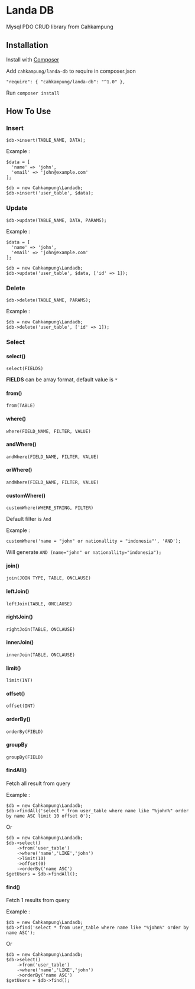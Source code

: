 # Landa DB

Mysql PDO CRUD library from Cahkampung

## Installation

Install with [Composer](http://getcomposer.org/)

Add `cahkampung/landa-db` to require in composer.json

`"require": { "cahkampung/landa-db": "^1.0" },`

Run `composer install`

## How To Use

### Insert

`$db->insert(TABLE_NAME, DATA);`

Example : 
```
$data = [
  'name' => 'john',
  'email' => 'john@example.com'
];

$db = new Cahkampung\Landadb;
$db->insert('user_table', $data);
```

### Update

`$db->update(TABLE_NAME, DATA, PARAMS);`

Example : 
```
$data = [
  'name' => 'john',
  'email' => 'john@example.com'
];

$db = new Cahkampung\Landadb;
$db->update('user_table', $data, ['id' => 1]);
```
### Delete

`$db->delete(TABLE_NAME, PARAMS);`

Example :
```
$db = new Cahkampung\Landadb;
$db->delete('user_table', ['id' => 1]);
```

### Select ###

#### select() ####

`select(FIELDS)`

**FIELDS** can be array format, default value is `*`

#### from() ####

`from(TABLE)`

#### where() ####

`where(FIELD_NAME, FILTER, VALUE)`

#### andWhere() ####

`andWhere(FIELD_NAME, FILTER, VALUE)`

#### orWhere() ####

`andWhere(FIELD_NAME, FILTER, VALUE)`

#### customWhere() ####

`customWhere(WHERE_STRING, FILTER)`

Default filter is `And` 

Example : 

`customWhere('name = "john" or nationallity = "indonesia"', 'AND');`

Will generate `AND (name="john" or nationallity="indonesia");`

#### join() ####

`join(JOIN TYPE, TABLE, ONCLAUSE)`

#### leftJoin() ####

`leftJoin(TABLE, ONCLAUSE)`

#### rightJoin() ####

`rightJoin(TABLE, ONCLAUSE)`

#### innerJoin() ####

`innerJoin(TABLE, ONCLAUSE)`

#### limit() ####

`limit(INT)`

#### offset() ####

`offset(INT)`

#### orderBy() ####

`orderBy(FIELD)`

#### groupBy ####

`groupBy(FIELD)`

#### findAll() ####

Fetch all result from query

Example :
```
$db = new Cahkampung\Landadb;
$db->findAll('select * from user_table where name like "%john%" order by name ASC limit 10 offset 0');
```
Or
```
$db = new Cahkampung\Landadb;
$db->select()
    ->from('user_table')
    ->where('name','LIKE','john')
    ->limit(10)
    ->offset(0)
    ->orderBy('name ASC')
$getUsers = $db->findAll();
```

#### find() ####

Fetch 1 results from query

Example :
```
$db = new Cahkampung\Landadb;
$db->find('select * from user_table where name like "%john%" order by name ASC');
```
Or 
```
$db = new Cahkampung\Landadb;
$db->select()
    ->from('user_table')
    ->where('name','LIKE','john')
    ->orderBy('name ASC')
$getUsers = $db->find();
```

